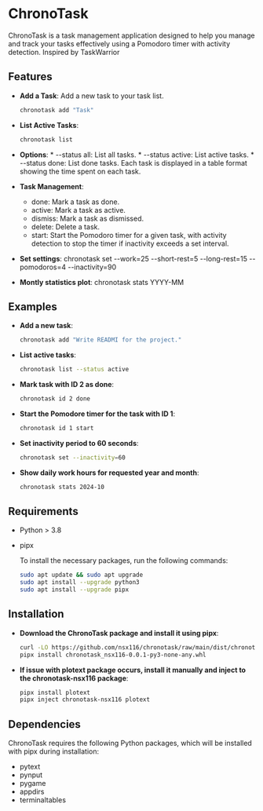 # ChronoTask

ChronoTask is a task management application designed to help you manage and
track your tasks effectively using a Pomodoro timer with activity detection.
Inspired by TaskWarrior

## Features
- **Add a Task**: Add a new task to your task list.
  ```bash
  chronotask add "Task"

- **List Active Tasks**:
    ```bash
    chronotask list

- **Options**:
        * --status all: List all tasks.
        * --status active: List active tasks.
        * --status done: List done tasks.
    Each task is displayed in a table format showing the time spent on each 
    task.

- **Task Management**:
    - done: Mark a task as done.
    - active: Mark a task as active.
    - dismiss: Mark a task as dismissed.
    - delete: Delete a task.
    - start: Start the Pomodoro timer for a given task, with activity 
    detection to stop the timer if inactivity exceeds a set interval.

- **Set settings**:
    chronotask set
                    --work=25
                    --short-rest=5
                    --long-rest=15
                    --pomodoros=4
                    --inactivity=90

- **Montly statistics plot**:
    chronotask stats YYYY-MM

## Examples
- **Add a new task**:
    ```bash
    chronotask add "Write READMI for the project."

- **List active tasks**:
    ```bash
    chronotask list --status active

- **Mark task with ID 2 as done**:
    ```bash
    chronotask id 2 done

- **Start the Pomodore timer for the task with ID 1**:
    ```bash
    chronotask id 1 start 

- **Set inactivity period to 60 seconds**:
    ```bash
    chronotask set --inactivity=60

- **Show daily work hours for requested year and month**:
    ```bash
    chronotask stats 2024-10

## Requirements
  - Python > 3.8
  - pipx

    To install the necessary packages, run the following commands:

    ```bash
    sudo apt update && sudo apt upgrade 
    sudo apt install --upgrade python3
    sudo apt install --upgrade pipx

## Installation
- **Download the ChronoTask package and install it using pipx**:

    ```bash
    curl -LO https://github.com/nsx116/chronotask/raw/main/dist/chronotask_nsx116-0.0.1-py3-none-any.whl && \
    pipx install chronotask_nsx116-0.0.1-py3-none-any.whl

- **If issue with plotext package occurs, install it manually and inject to the 
chronotask-nsx116 package**:

    ```bash
    pipx install plotext
    pipx inject chronotask-nsx116 plotext

## Dependencies
ChronoTask requires the following Python packages, which will be installed
with pipx during installation:

- pytext
- pynput
- pygame
- appdirs
- terminaltables













